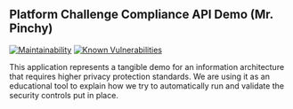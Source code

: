## Platform Challenge Compliance API Demo (Mr. Pinchy)

[![Maintainability](https://api.codeclimate.com/v1/badges/2c89a1444129242dc6c5/maintainability)](https://codeclimate.com/github/cds-snc/mrpinchy-confession-box/maintainability)
[![Known Vulnerabilities](https://snyk.io/test/github/cds-snc/mrpinchy-confession-box/badge.svg)](https://snyk.io/test/github/cds-snc/mrpinchy-confession-box)

This application represents a tangible demo for an information architecture that requires higher privacy protection standards. We are using it as an educational tool to explain how we try to automatically run and validate the security controls put in place.
